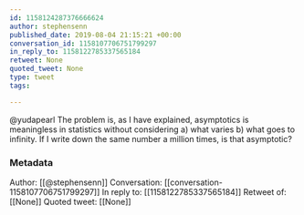 ```yaml
---
id: 1158124287376666624
author: stephensenn
published_date: 2019-08-04 21:15:21 +00:00
conversation_id: 1158107706751799297
in_reply_to: 1158122785337565184
retweet: None
quoted_tweet: None
type: tweet
tags:

---
```


@yudapearl The problem is, as I have explained, asymptotics is meaningless in statistics without considering a) what varies b) what goes to infinity. If I write down the same number a million times, is that asymptotic?

### Metadata

Author: [[@stephensenn]]
Conversation: [[conversation-1158107706751799297]]
In reply to: [[1158122785337565184]]
Retweet of: [[None]]
Quoted tweet: [[None]]
